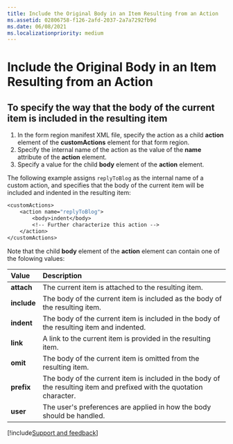 ```yaml
---
title: Include the Original Body in an Item Resulting from an Action
ms.assetid: 02806758-f126-2afd-2037-2a7a7292fb9d
ms.date: 06/08/2021
ms.localizationpriority: medium
---
```



# Include the Original Body in an Item Resulting from an Action

## To specify the way that the body of the current item is included in the resulting item

1. In the form region manifest XML file, specify the action as a child **action** element of the **customActions** element for that form region.
2. Specify the internal name of the action as the value of the **name** attribute of the **action** element.
3. Specify a value for the child **body** element of the **action** element.

The following example assigns `replyToBlog` as the internal name of a custom action, and specifies that the body of the current item will be included and indented in the resulting item:

```vb
<customActions>
    <action name="replyToBlog">
        <body>indent</body>
        <!-- Further characterize this action -->
    </action>
</customActions>

```

Note that the child **body** element of the **action** element can contain one of the folowing values:

| **Value**| **Description**|
|:-----|:-----|
| **attach**|The current item is attached to the resulting item.|
| **include**|The body of the current item is included as the body of the resulting item.|
| **indent**|The body of the current item is included in the body of the resulting item and indented.|
| **link**|A link to the current item is provided in the resulting item.|
| **omit**|The body of the current item is omitted from the resulting item.|
| **prefix**|The body of the current item is included in the body of the resulting item and prefixed with the quotation character.|
| **user**|The user's preferences are applied in how the body should be handled.|

[!include[Support and feedback](~/includes/feedback-boilerplate.md)]

